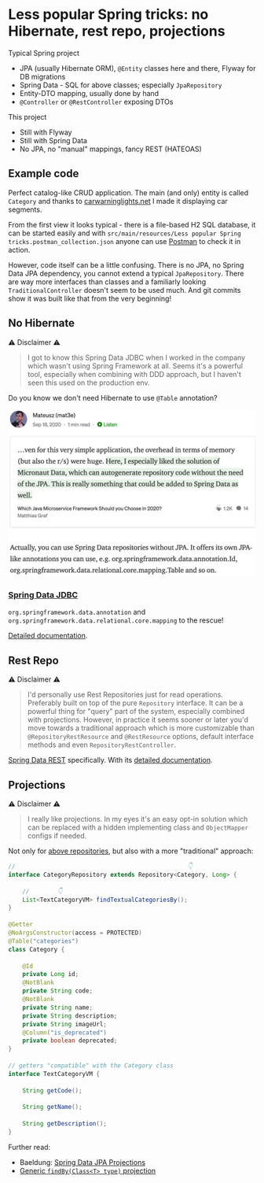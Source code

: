 # Less popular Spring tricks: no Hibernate, rest repo, projections

Typical Spring project

* JPA (usually Hibernate ORM), `@Entity` classes here and there, Flyway for DB migrations
* Spring Data - SQL for above classes; especially `JpaRepository`
* Entity-DTO mapping, usually done by hand
* `@Controller` or `@RestController` exposing DTOs

This project

* Still with Flyway
* Still with Spring Data
* No JPA, no "manual" mappings, fancy REST (HATEOAS)

## Example code

Perfect catalog-like CRUD application. The main (and only) entity is called `Category` and thanks
to [carwarninglights.net](https://carwarninglights.net/car-guide/car-segments/) I made it displaying car segments.

From the first view it looks typical - there is a file-based H2 SQL database, it can be started easily and
with `src/main/resources/Less popular Spring tricks.postman_collection.json` anyone can
use [Postman](https://www.postman.com/) to check it in action.

However, code itself can be a little confusing. There is no JPA, no Spring Data JPA dependency, you cannot extend a
typical `JpaRepository`. There are way more interfaces than classes and a familiarly looking `TraditionalController`
doesn't seem to be used much. And git commits show it was built like that from the very beginning!

## No Hibernate

⚠️ Disclaimer ⚠️
> I got to know this Spring Data JDBC when I worked in the company which wasn't using Spring Framework at all. Seems it's a powerful tool, especially when combining with DDD approach, but I haven't seen this used on the production env.

Do you know we don't need Hibernate to use `@Table` annotation?

[![Spring Data JDBC comment](./jdbc.png)](https://betterprogramming.pub/which-java-microservice-framework-should-you-choose-in-2020-4e306a478e58)

### [Spring Data JDBC](https://spring.io/projects/spring-data-jdbc)

`org.springframework.data.annotation` and `org.springframework.data.relational.core.mapping` to the rescue!

[Detailed documentation](https://docs.spring.io/spring-data/jdbc/docs/current/reference/html/#reference).

## Rest Repo

⚠️ Disclaimer ⚠️
> I'd personally use Rest Repositories just for read operations. Preferably built on top of the pure `Repository` interface. It can be a powerful thing for "query" part of the system, especially combined with projections. However, in practice it seems sooner or later you'd move towards a traditional approach which is more customizable than `@RepositoryRestResource` and `@RestResource` options, default interface methods and even `RepositoryRestController`.

[Spring Data REST](https://spring.io/projects/spring-data-rest) specifically. With
its [detailed documentation](https://docs.spring.io/spring-data/rest/docs/current/reference/html/#reference).

## Projections

⚠️ Disclaimer ⚠️
> I really like projections. In my eyes it's an easy opt-in solution which can be replaced with a hidden implementing class and `ObjectMapper` configs if needed.

Not only
for [above repositories](https://docs.spring.io/spring-data/rest/docs/current/reference/html/#projections-excerpts), but
also with a more "traditional" approach:

```java
//                                                 👇
interface CategoryRepository extends Repository<Category, Long> {

    //        👇
    List<TextCategoryVM> findTextualCategoriesBy();
}

@Getter
@NoArgsConstructor(access = PROTECTED)
@Table("categories")
class Category {

    @Id
    private Long id;
    @NotBlank
    private String code;
    @NotBlank
    private String name;
    private String description;
    private String imageUrl;
    @Column("is_deprecated")
    private boolean deprecated;
}

// getters "compatible" with the Category class
interface TextCategoryVM {

    String getCode();

    String getName();

    String getDescription();
}
```

Further read:

* Baeldung: [Spring Data JPA Projections](https://www.baeldung.com/spring-data-jpa-projections)
* [Generic `findBy(Class<T> type)` projection](https://stackoverflow.com/questions/48441324/spring-data-jpa-generic-projection-findall)
